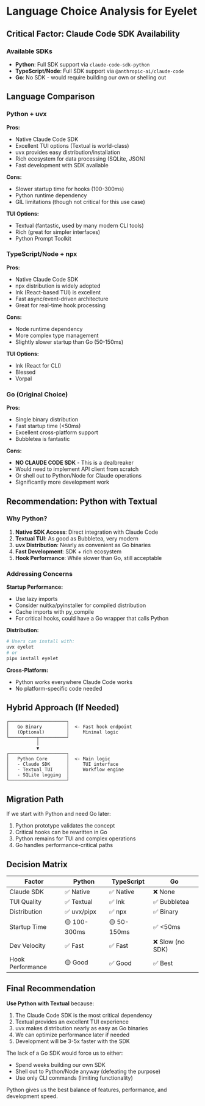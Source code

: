 # Language Choice Analysis for Eyelet

## Critical Factor: Claude Code SDK Availability

### Available SDKs
- **Python**: Full SDK support via `claude-code-sdk-python`
- **TypeScript/Node**: Full SDK support via `@anthropic-ai/claude-code`
- **Go**: No SDK - would require building our own or shelling out

## Language Comparison

### Python + uvx
**Pros:**
- Native Claude Code SDK
- Excellent TUI options (Textual is world-class)
- uvx provides easy distribution/installation
- Rich ecosystem for data processing (SQLite, JSON)
- Fast development with SDK available

**Cons:**
- Slower startup time for hooks (100-300ms)
- Python runtime dependency
- GIL limitations (though not critical for this use case)

**TUI Options:**
- Textual (fantastic, used by many modern CLI tools)
- Rich (great for simpler interfaces)
- Python Prompt Toolkit

### TypeScript/Node + npx
**Pros:**
- Native Claude Code SDK
- npx distribution is widely adopted
- Ink (React-based TUI) is excellent
- Fast async/event-driven architecture
- Great for real-time hook processing

**Cons:**
- Node runtime dependency
- More complex type management
- Slightly slower startup than Go (50-150ms)

**TUI Options:**
- Ink (React for CLI)
- Blessed
- Vorpal

### Go (Original Choice)
**Pros:**
- Single binary distribution
- Fast startup time (<50ms)
- Excellent cross-platform support
- Bubbletea is fantastic

**Cons:**
- **NO CLAUDE CODE SDK** - This is a dealbreaker
- Would need to implement API client from scratch
- Or shell out to Python/Node for Claude operations
- Significantly more development work

## Recommendation: Python with Textual

### Why Python?
1. **Native SDK Access**: Direct integration with Claude Code
2. **Textual TUI**: As good as Bubbletea, very modern
3. **uvx Distribution**: Nearly as convenient as Go binaries
4. **Fast Development**: SDK + rich ecosystem
5. **Hook Performance**: While slower than Go, still acceptable

### Addressing Concerns

**Startup Performance:**
- Use lazy imports
- Consider nuitka/pyinstaller for compiled distribution
- Cache imports with py_compile
- For critical hooks, could have a Go wrapper that calls Python

**Distribution:**
```bash
# Users can install with:
uvx eyelet
# or
pipx install eyelet
```

**Cross-Platform:**
- Python works everywhere Claude Code works
- No platform-specific code needed

## Hybrid Approach (If Needed)

```
┌─────────────────────┐
│   Go Binary         │  <- Fast hook endpoint
│   (Optional)        │     Minimal logic
└──────────┬──────────┘
           │
           ▼
┌─────────────────────┐
│   Python Core       │  <- Main logic
│   - Claude SDK      │     TUI interface
│   - Textual TUI     │     Workflow engine
│   - SQLite logging  │
└─────────────────────┘
```

## Migration Path

If we start with Python and need Go later:
1. Python prototype validates the concept
2. Critical hooks can be rewritten in Go
3. Python remains for TUI and complex operations
4. Go handles performance-critical paths

## Decision Matrix

| Factor | Python | TypeScript | Go |
|--------|--------|------------|-----|
| Claude SDK | ✅ Native | ✅ Native | ❌ None |
| TUI Quality | ✅ Textual | ✅ Ink | ✅ Bubbletea |
| Distribution | ✅ uvx/pipx | ✅ npx | ✅ Binary |
| Startup Time | 🟡 100-300ms | 🟡 50-150ms | ✅ <50ms |
| Dev Velocity | ✅ Fast | ✅ Fast | ❌ Slow (no SDK) |
| Hook Performance | 🟡 Good | ✅ Good | ✅ Best |

## Final Recommendation

**Use Python with Textual** because:
1. The Claude Code SDK is the most critical dependency
2. Textual provides an excellent TUI experience
3. uvx makes distribution nearly as easy as Go binaries
4. We can optimize performance later if needed
5. Development will be 3-5x faster with the SDK

The lack of a Go SDK would force us to either:
- Spend weeks building our own SDK
- Shell out to Python/Node anyway (defeating the purpose)
- Use only CLI commands (limiting functionality)

Python gives us the best balance of features, performance, and development speed.